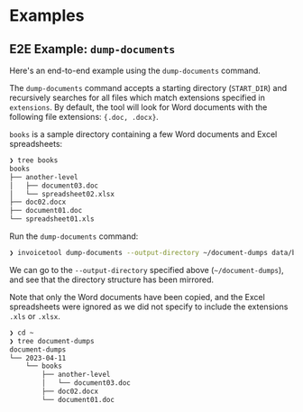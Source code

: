 # Examples

## E2E Example: `dump-documents`

Here's an end-to-end example using the `dump-documents` command.

The `dump-documents` command accepts a starting directory (`START_DIR`) and recursively searches for all files which match extensions specified in `extensions`.
By default, the tool will look for Word documents with the following file extensions: `{.doc, .docx}`.

`books` is a sample directory containing a few Word documents and Excel spreadsheets:

```zsh
❯ tree books
books
├── another-level
│   ├── document03.doc
│   └── spreadsheet02.xlsx
├── doc02.docx
├── document01.doc
└── spreadsheet01.xls
```

Run the `dump-documents` command:

```zsh
❯ invoicetool dump-documents --output-directory ~/document-dumps data/books
```

We can go to the `--output-directory` specified above (`~/document-dumps`), and see that the directory structure has been mirrored.

Note that only the Word documents have been copied, and the Excel spreadsheets were ignored as we did not specify to include the extensions `.xls` or `.xlsx`.

```zsh
❯ cd ~
❯ tree document-dumps
document-dumps
└── 2023-04-11
    └── books
        ├── another-level
        │   └── document03.doc
        ├── doc02.docx
        └── document01.doc
```
